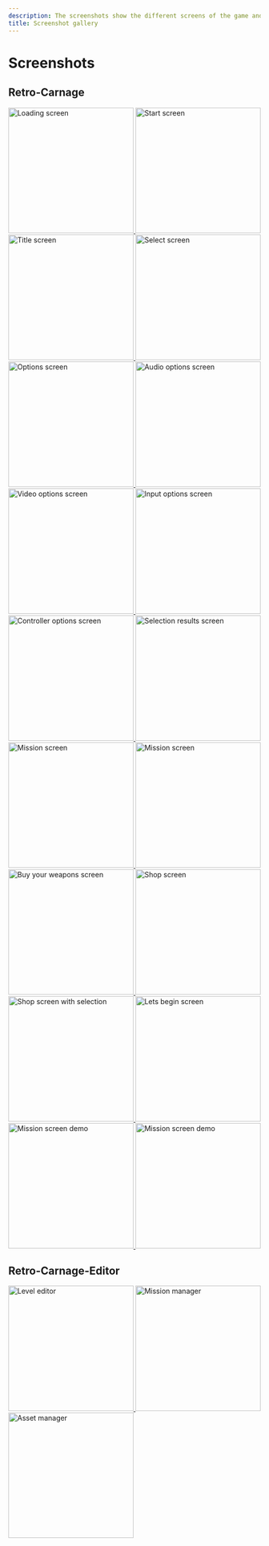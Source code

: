 ```yaml
---
description: The screenshots show the different screens of the game and the level editor.
title: Screenshot gallery
---
```


# Screenshots

## Retro-Carnage

<div class="pswp-gallery pswp-gallery--single-column" id="game-gallery">
  <a href="/en/media/screenshot-loading.png" 
    data-pswp-width="2419" 
    data-pswp-height="1358" 
    target="_blank">
    <img src="/en/media/screenshot-loading-small.png" alt="Loading screen" style="width: 250px" title="Loading screen" />
  </a>
  <a href="/en/media/screenshot-start.png" 
    data-pswp-width="2419" 
    data-pswp-height="1358" 
    target="_blank">
    <img src="/en/media/screenshot-start-small.png" alt="Start screen" style="width: 250px" title="Start screen"/>
  </a>
  <a href="/en/media/screenshot-title.png" 
    data-pswp-width="2419" 
    data-pswp-height="1358" 
    target="_blank">
    <img src="/en/media/screenshot-title-small.png" alt="Title screen" style="width: 250px" title="Title screen"/>
  </a>
  <a href="/en/media/screenshot-select.png" 
    data-pswp-width="2419" 
    data-pswp-height="1358" 
    target="_blank">
    <img src="/en/media/screenshot-select-small.png" alt="Select screen" style="width: 250px" title="Select screen"/>
  </a>
  <a href="/en/media/screenshot-options.png" 
    data-pswp-width="2419" 
    data-pswp-height="1358" 
    target="_blank">
    <img src="/en/media/screenshot-options-small.png" alt="Options screen" style="width: 250px" title="Options screen"/>
  </a>
  <a href="/en/media/screenshot-options-audio.png" 
    data-pswp-width="2419" 
    data-pswp-height="1358" 
    target="_blank">
    <img src="/en/media/screenshot-options-audio-small.png" alt="Audio options screen" style="width: 250px" title="Audio options screen"/>
  </a>  
  <a href="/en/media/screenshot-options-video.png" 
    data-pswp-width="2419" 
    data-pswp-height="1358" 
    target="_blank">
    <img src="/en/media/screenshot-options-video-small.png" alt="Video options screen" style="width: 250px" title="Video options screen"/>
  </a>  
  <a href="/en/media/screenshot-options-input.png" 
    data-pswp-width="2419" 
    data-pswp-height="1358" 
    target="_blank">
    <img src="/en/media/screenshot-options-input-small.png" alt="Input options screen" style="width: 250px" title="Input options screen"/>
  </a>
  <a href="/en/media/screenshot-options-controller.png" 
    data-pswp-width="2419" 
    data-pswp-height="1358" 
    target="_blank">
    <img src="/en/media/screenshot-options-controller-small.png" alt="Controller options screen" style="width: 250px" title="Controller options screen"/>
  </a>
  <a href="/en/media/screenshot-select-results.png" 
    data-pswp-width="2419" 
    data-pswp-height="1358" 
    target="_blank">
    <img src="/en/media/screenshot-select-results-small.png" alt="Selection results screen" style="width: 250px" title="Selection results screen"/>
  </a>
  <a href="/en/media/screenshot-mission-1.png" 
    data-pswp-width="2419" 
    data-pswp-height="1358" 
    target="_blank">
    <img src="/en/media/screenshot-mission-1-small.png" alt="Mission screen" style="width: 250px" title="Mission screen"/>
  </a>
  <a href="/en/media/screenshot-mission-2.png" 
    data-pswp-width="2419" 
    data-pswp-height="1358" 
    target="_blank">
    <img src="/en/media/screenshot-mission-2-small.png" alt="Mission screen" style="width: 250px" title="Mission screen"/>
  </a>
  <a href="/en/media/screenshot-buy-your-weapons.png" 
    data-pswp-width="2419" 
    data-pswp-height="1358" 
    target="_blank">
    <img src="/en/media/screenshot-buy-your-weapons-small.png" alt="Buy your weapons screen" style="width: 250px" title="Buy your weapons screen"/>
  </a>
  <a href="/en/media/screenshot-shop.png" 
    data-pswp-width="2419" 
    data-pswp-height="1358" 
    target="_blank">
    <img src="/en/media/screenshot-shop-small.png" alt="Shop screen" style="width: 250px" title="Shop screen"/>
  </a>
  <a href="/en/media/screenshot-shop-modal.png" 
    data-pswp-width="2419" 
    data-pswp-height="1358" 
    target="_blank">
    <img src="/en/media/screenshot-shop-modal-small.png" alt="Shop screen with selection" style="width: 250px" title="Shop screen with selection"/>
  </a>
  <a href="/en/media/screenshot-lets-begin.png" 
    data-pswp-width="2419" 
    data-pswp-height="1358" 
    target="_blank">
    <img src="/en/media/screenshot-lets-begin-small.png" alt="Lets begin screen" style="width: 250px" title="Lets begin screen"/>
  </a>
  <a href="/en/media/screenshot-demo-mission-1.png" 
    data-pswp-width="2419" 
    data-pswp-height="1358" 
    target="_blank">
    <img src="/en/media/screenshot-demo-mission-1-small.png" alt="Mission screen demo" style="width: 250px" title="Mission screen demo"/>
  </a>
  <a href="/en/media/screenshot-demo-mission-2.png" 
    data-pswp-width="2419" 
    data-pswp-height="1358" 
    target="_blank">
    <img src="/en/media/screenshot-demo-mission-2-small.png" alt="Mission screen demo" style="width: 250px" title="Mission screen demo"/>
  </a>
</div>

## Retro-Carnage-Editor

<div class="pswp-gallery pswp-gallery--single-column" id="editor-gallery">
  <a href="/en/media/screenshot-editor-gameplay.png" 
    data-pswp-width="1845" 
    data-pswp-height="1190" 
    target="_blank">
    <img src="/en/media/screenshot-editor-gameplay-small.png" alt="Level editor" style="width: 250px" title="Level editor" />
  </a>
  <a href="/en/media/screenshot-editor-mission-manager.png" 
    data-pswp-width="1845" 
    data-pswp-height="1190" 
    target="_blank">
    <img src="/en/media/screenshot-editor-mission-manager-small.png" alt="Mission manager" style="width: 250px" title="Mission manager"/>
  </a>
  <a href="/en/media/screenshot-editor-asset-manager.png" 
    data-pswp-width="1845" 
    data-pswp-height="1190" 
    target="_blank">
    <img src="/en/media/screenshot-editor-asset-manager-small.png" alt="Asset manager" style="width: 250px" title="Asset manager"/>
  </a>
</div>

<link rel="stylesheet" href="/en/assets/css/photoswipe.css">

<script type="module">
    import PhotoSwipeLightbox from '/en/assets/js/photoswipe-lightbox.esm.js';
    new PhotoSwipeLightbox({
      gallery: '#game-gallery',
      children: 'a',
      pswpModule: () => import('/en/assets/js/photoswipe.esm.js')
    }).init();
    new PhotoSwipeLightbox({
      gallery: '#editor-gallery',
      children: 'a',
      pswpModule: () => import('/en/assets/js/photoswipe.esm.js')
    }).init();
</script>